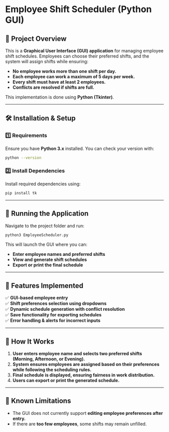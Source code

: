 # Employee Shift Scheduler (Python GUI)

## 📌 Project Overview
This is a **Graphical User Interface (GUI) application** for managing employee shift schedules. Employees can choose their preferred shifts, and the system will assign shifts while ensuring:
- **No employee works more than one shift per day.**
- **Each employee can work a maximum of 5 days per week.**
- **Every shift must have at least 2 employees.**
- **Conflicts are resolved if shifts are full.**

This implementation is done using **Python (Tkinter)**.

---

## 🛠️ Installation & Setup
### **1️⃣ Requirements**
Ensure you have **Python 3.x** installed. You can check your version with:
```bash
python --version
```

### **2️⃣ Install Dependencies**
Install required dependencies using:
```bash
pip install tk
```

---

## 🚀 Running the Application
Navigate to the project folder and run:
```bash
python3 EmployeeScheduler.py
```
This will launch the GUI where you can:
- **Enter employee names and preferred shifts**
- **View and generate shift schedules**
- **Export or print the final schedule**

---

## 🔹 Features Implemented
✅ **GUI-based employee entry**  
✅ **Shift preferences selection using dropdowns**  
✅ **Dynamic schedule generation with conflict resolution**  
✅ **Save functionality for exporting schedules**  
✅ **Error handling & alerts for incorrect inputs**

---

## 📌 How It Works
1. **User enters employee name and selects two preferred shifts (Morning, Afternoon, or Evening).**
2. **System ensures employees are assigned based on their preferences while following the scheduling rules.**
3. **Final schedule is displayed, ensuring fairness in work distribution.**
4. **Users can export or print the generated schedule.**

---

## 🔹 Known Limitations
- The GUI does not currently support **editing employee preferences after entry.**
- If there are **too few employees**, some shifts may remain unfilled.
